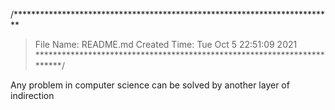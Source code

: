 /*************************************************************************
 > File Name: README.md
 > Created Time: Tue Oct  5 22:51:09 2021
 ************************************************************************/

Any problem in computer science can be solved by another layer of indirection
